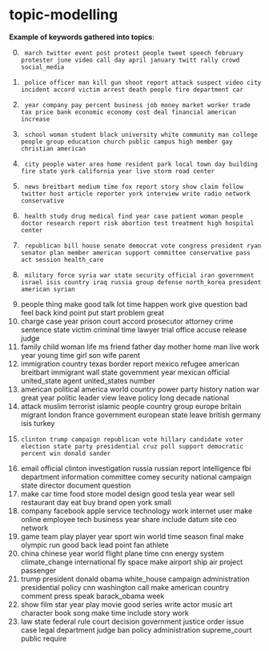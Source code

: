 # topic-modelling

**Example of keywords gathered into topics**: 

0.		march twitter event post protest people tweet speech february protester june video call day april january twitt rally crowd social_media 
1.		police officer man kill gun shoot report attack suspect video city incident accord victim arrest death people fire department car 
2.		year company pay percent business job money market worker trade tax price bank economic economy cost deal financial american increase 
3.		school woman student black university white community man college people group education church public campus high member gay christian american 
4.		city people water area home resident park local town day building fire state york california year live storm road center 
5.		news breitbart medium time fox report story show claim follow twitter host article reporter york interview write radio network conservative 
6.		health study drug medical find year case patient woman people doctor research report risk abortion test treatment high hospital center 
7.		republican bill house senate democrat vote congress president ryan senator plan member american support committee conservative pass act session health_care 
8.		military force syria war state security official iran government israel isis country iraq russia group defense north_korea president american syrian 
9. 	people thing make good talk lot time happen work give question bad feel back kind point put start problem great 
10.	charge case year prison court accord prosecutor attorney crime sentence state victim criminal time lawyer trial office accuse release judge 
11.	family child woman life ms friend father day mother home man live work year young time girl son wife parent 
12.	immigration country texas border report mexico refugee american breitbart immigrant wall state government year mexican official united_state agent united_states number 
13.	american political america world country power party history nation war great year politic leader view leave policy long decade national 
14.	attack muslim terrorist islamic people country group europe britain migrant london france government european state leave british germany isis turkey 
15. 	clinton trump campaign republican vote hillary candidate voter election state party presidential cruz poll support democratic percent win donald sander 
16.	email official clinton investigation russia russian report intelligence fbi department information committee comey security national campaign state director document question 
17.	make car time food store model design good tesla year wear sell restaurant day eat buy brand open york small 
18.	company facebook apple service technology work internet user make online employee tech business year share include datum site ceo network 
19.	game team play player year sport win world time season final make olympic run good back lead point fan athlete 
20.	china chinese year world flight plane time cnn energy system climate_change international fly space make airport ship air project passenger 
21.	trump president donald obama white_house campaign administration presidential policy cnn washington call make american country comment press speak barack_obama week 
22.	show film star year play movie good series write actor music art character book song make time include story work 
23.	law state federal rule court decision government justice order issue case legal department judge ban policy administration supreme_court public require
